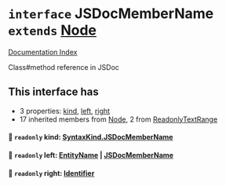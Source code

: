 # `interface` JSDocMemberName `extends` [Node](../interface.Node/README.md)

[Documentation Index](../README.md)

Class#method reference in JSDoc

## This interface has

- 3 properties:
[kind](#-readonly-kind-syntaxkindjsdocmembername),
[left](#-readonly-left-entityname--jsdocmembername),
[right](#-readonly-right-identifier)
- 17 inherited members from [Node](../interface.Node/README.md), 2 from [ReadonlyTextRange](../interface.ReadonlyTextRange/README.md)


#### 📄 `readonly` kind: [SyntaxKind.JSDocMemberName](../enum.SyntaxKind/README.md#jsdocmembername--312)



#### 📄 `readonly` left: [EntityName](../type.EntityName/README.md) | [JSDocMemberName](../interface.JSDocMemberName/README.md)



#### 📄 `readonly` right: [Identifier](../interface.Identifier/README.md)



